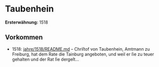 # Taubenhein

**Ersterwähnung:** 1518

## Vorkommen
- 1518: [jahre/1518/README.md](../jahre/1518/README.md) – Chriſtof von Taubenhein, Amtmann zu Freiburg, hat
dem Rate die Tainburg angeboten, und weil er ſie zu
teuer gehalten und der Rat ſie dergeſt...
